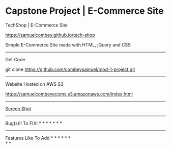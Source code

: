 # Capstone Project | E-Commerce Site
TechShop | E-Commerce Site

https://samuelcombey.github.io/tech-shop

Simple E-Commerce Site made with HTML, jQuery and CSS
_____
Get Code

git clone https://github.com/combeysamuel/mod-1-project.git

_______
Website Hosted on AWS S3

https://samuelcombeyecoms.s3.amazonaws.com/index.html

_______
[Screen Shot]()

_______
Bug(s)!! To FIX!
* 
* 
* 
* 
* 
* 
* 

______
Features Like To Add
* 
* 
* 
* 
* 
*  
* 
* 